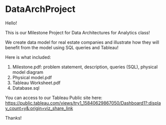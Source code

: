 # DataArchProject

Hello!

This is our Milestone Project for Data Architectures for Analytics class!

We create data model for real estate companies and illustrate how they will benefit from the model using SQL queries and Tableau!

Here is what included:
1. Milestone.pdf: problem statement, description, queries (SQL), physical model diagram
2. Physical model.pdf
3. Tableau Worksheet.pdf
4. Database.sql

You can access to our Tableau Public site here: https://public.tableau.com/views/try1_15840629867050/Dashboard1?:display_count=y&:origin=viz_share_link

Thanks!

